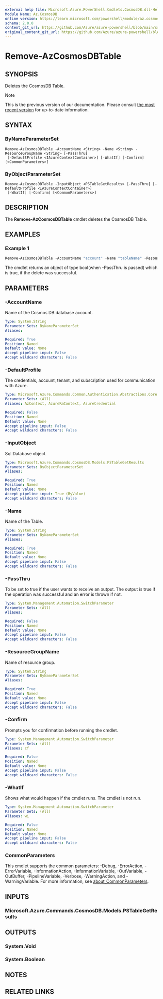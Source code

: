 ```yaml
---
external help file: Microsoft.Azure.PowerShell.Cmdlets.CosmosDB.dll-Help.xml
Module Name: Az.CosmosDB
online version: https://learn.microsoft.com/powershell/module/az.cosmosdb/remove-azcosmosdbtable
schema: 2.0.0
content_git_url: https://github.com/Azure/azure-powershell/blob/main/src/CosmosDB/CosmosDB/help/Remove-AzCosmosDBTable.md
original_content_git_url: https://github.com/Azure/azure-powershell/blob/main/src/CosmosDB/CosmosDB/help/Remove-AzCosmosDBTable.md
---
```


# Remove-AzCosmosDBTable

## SYNOPSIS
Deletes the CosmosDB Table.

> [!NOTE]
>This is the previous version of our documentation. Please consult [the most recent version](/powershell/module/az.cosmosdb/remove-azcosmosdbtable) for up-to-date information.

## SYNTAX

### ByNameParameterSet
```
Remove-AzCosmosDBTable -AccountName <String> -Name <String> -ResourceGroupName <String> [-PassThru]
 [-DefaultProfile <IAzureContextContainer>] [-WhatIf] [-Confirm] [<CommonParameters>]
```

### ByObjectParameterSet
```
Remove-AzCosmosDBTable -InputObject <PSTableGetResults> [-PassThru] [-DefaultProfile <IAzureContextContainer>]
 [-WhatIf] [-Confirm] [<CommonParameters>]
```

## DESCRIPTION
The **Remove-AzCosmosDBTable** cmdlet deletes the CosmosDB Table.

## EXAMPLES

### Example 1
```powershell
Remove-AzCosmosDBTable -AccountName "account" -Name "tableName" -ResourceGroupName "rgName"
```

The cmdlet returns an object of type bool(when -PassThru is passed) which is true, if the delete was successful.

## PARAMETERS

### -AccountName
Name of the Cosmos DB database account.

```yaml
Type: System.String
Parameter Sets: ByNameParameterSet
Aliases:

Required: True
Position: Named
Default value: None
Accept pipeline input: False
Accept wildcard characters: False
```

### -DefaultProfile
The credentials, account, tenant, and subscription used for communication with Azure.

```yaml
Type: Microsoft.Azure.Commands.Common.Authentication.Abstractions.Core.IAzureContextContainer
Parameter Sets: (All)
Aliases: AzContext, AzureRmContext, AzureCredential

Required: False
Position: Named
Default value: None
Accept pipeline input: False
Accept wildcard characters: False
```

### -InputObject
Sql Database object.

```yaml
Type: Microsoft.Azure.Commands.CosmosDB.Models.PSTableGetResults
Parameter Sets: ByObjectParameterSet
Aliases:

Required: True
Position: Named
Default value: None
Accept pipeline input: True (ByValue)
Accept wildcard characters: False
```

### -Name
Name of the Table.

```yaml
Type: System.String
Parameter Sets: ByNameParameterSet
Aliases:

Required: True
Position: Named
Default value: None
Accept pipeline input: False
Accept wildcard characters: False
```

### -PassThru
To be set to true if the user wants to receive an output.
The output is true if the operation was successful and an error is thrown if not.

```yaml
Type: System.Management.Automation.SwitchParameter
Parameter Sets: (All)
Aliases:

Required: False
Position: Named
Default value: None
Accept pipeline input: False
Accept wildcard characters: False
```

### -ResourceGroupName
Name of resource group.

```yaml
Type: System.String
Parameter Sets: ByNameParameterSet
Aliases:

Required: True
Position: Named
Default value: None
Accept pipeline input: False
Accept wildcard characters: False
```

### -Confirm
Prompts you for confirmation before running the cmdlet.

```yaml
Type: System.Management.Automation.SwitchParameter
Parameter Sets: (All)
Aliases: cf

Required: False
Position: Named
Default value: None
Accept pipeline input: False
Accept wildcard characters: False
```

### -WhatIf
Shows what would happen if the cmdlet runs.
The cmdlet is not run.

```yaml
Type: System.Management.Automation.SwitchParameter
Parameter Sets: (All)
Aliases: wi

Required: False
Position: Named
Default value: None
Accept pipeline input: False
Accept wildcard characters: False
```

### CommonParameters
This cmdlet supports the common parameters: -Debug, -ErrorAction, -ErrorVariable, -InformationAction, -InformationVariable, -OutVariable, -OutBuffer, -PipelineVariable, -Verbose, -WarningAction, and -WarningVariable. For more information, see [about_CommonParameters](http://go.microsoft.com/fwlink/?LinkID=113216).

## INPUTS

### Microsoft.Azure.Commands.CosmosDB.Models.PSTableGetResults

## OUTPUTS

### System.Void

### System.Boolean

## NOTES

## RELATED LINKS
